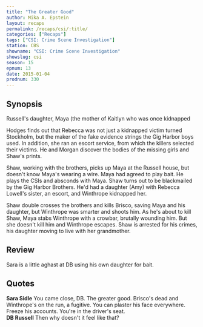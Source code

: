 ```yaml
---
title: "The Greater Good"
author: Mika A. Epstein
layout: recaps
permalink: /recaps/csi/:title/
categories: ["Recaps"]
tags: ["CSI: Crime Scene Investigation"]
station: CBS
showname: "CSI: Crime Scene Investigation"
showslug: csi
season: 15
epnum: 13
date: 2015-01-04
prodnum: 330
---
```


## Synopsis

Russell's daughter, Maya (the mother of Kaitlyn who was once kidnapped

Hodges finds out that Rebecca was not just a kidnapped victim turned Stockholm, but the maker of the fake evidence strings the Gig Harbor boys used. In addition, she ran an escort service, from which the killers selected their victims. He and Morgan discover the bodies of the missing girls and Shaw's prints.

Shaw, working with the brothers, picks up Maya at the Russell house, but doesn't know Maya's wearing a wire. Maya had agreed to play bait. He plays the CSIs and absconds with Maya. Shaw turns out to be blackmailed by the Gig Harbor Brothers. He'd had a daughter (Amy) with Rebecca Lowell's sister, an escort, and Winthrope kidnapped her.

Shaw double crosses the brothers and kills Brisco, saving Maya and his daughter, but Winthrope was smarter and shoots him. As he's about to kill Shaw, Maya stabs Winthrope with a crowbar, brutally wounding him. But she doesn't kill him and Winthrope escapes. Shaw is arrested for his crimes, his daughter moving to live with her grandmother.

## Review

Sara is a little aghast at DB using his own daughter for bait.

## Quotes

**Sara Sidle** You came close, DB. The greater good. Brisco's dead and Winthrope's on the run, a fugitive. You can plaster his face everywhere. Freeze his accounts. You're in the driver's seat.\
**DB Russell** Then why doesn't it feel like that?
